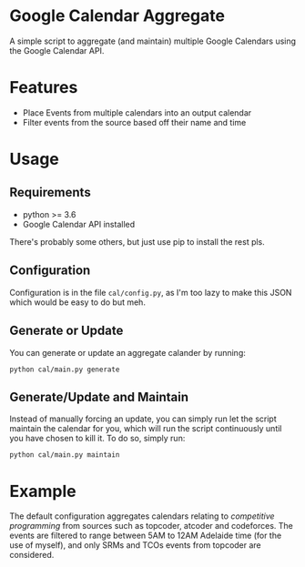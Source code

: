 # Google Calendar Aggregate

A simple script to aggregate (and maintain) multiple Google Calendars using the Google Calendar API.

# Features

- Place Events from multiple calendars into an output calendar
- Filter events from the source based off their name and time

# Usage

## Requirements

- python >= 3.6
- Google Calendar API installed

There's probably some others, but just use pip to install the rest pls.

## Configuration

Configuration is in the file `cal/config.py`, as I'm too lazy to make this JSON which would be easy to do but meh.

## Generate or Update

You can generate or update an aggregate calander by running:

```
python cal/main.py generate
```

## Generate/Update and Maintain

Instead of manually forcing an update, you can simply run let the script maintain the calendar for
you, which will run the script continuously until you have chosen to kill it. To do so, simply run:

```
python cal/main.py maintain
```

# Example

The default configuration aggregates calendars relating to _competitive programming_ from sources
such as topcoder, atcoder and codeforces. The events are filtered to range between 5AM to 12AM
Adelaide time (for the use of myself), and only SRMs and TCOs events from topcoder are considered.
